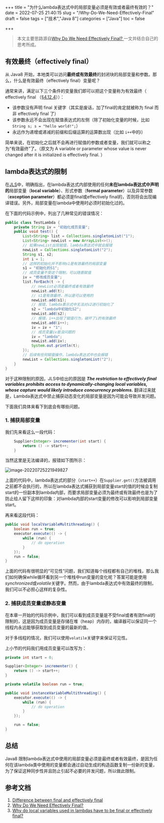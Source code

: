 +++
title = "为什么lambda表达式中的局部变量必须是有效或者最终有效的？"
date = 2022-07-25 21:40:15
slug = "/Why-Do-We-Need-Effectively-Final"
draft = false
tags = ["技术","Java 8"]
categories = ["Java"]
toc = false

+++

>  本文主要思路源自[Why Do We Need Effectively Final? ](https://www.baeldung.com/java-lambda-effectively-final-local-variables)一文并结合自己的思考所成。

## 有效最终（effectively final）

从 Java8 开始，本地类可以访问**最终或有效最终**的封闭块的局部变量和参数。那么，什么是有效最终（effectively final）变量呢？



通常来讲，满足以下三个条件的变量我们即可以把这个变量称为有效最终（ effectively final （[§4.12.4](https://docs.oracle.com/javase/specs/jls/se8/html/jls-4.html#jls-4.12.4)））：

- 该参数没有声明 final 关键字（其实是废话，加了final的肯定就被称为 final 而非 effectively final 了）
- 该参数永远不会出现在赋值表达式的左侧（除了初始化变量的时候，比如`String s; s = "hello world!";`）
- 永远作为递增或递减的前缀和后缀运算的运算数出现（比如 `i++`中的i）



简单来说，在初始化之后就不会再进行赋值的参数或者变量，我们就可以称之为“有效最终”了。（原文为 A variable or parameter whose value is never changed after it is initialized is effectively final. ）



## lambda表达式的限制

在[JLS](https://docs.oracle.com/javase/specs/jls/se8/html/jls-15.html#jls-15.27.2)中，明确指出，在lambda表达式内部使用的任何**未在lambda表达式中声明的**局部变量（**local variable**）、形式参数（**formal parameter**）以及异常参数（**exception parameter**）都必须是final或effectively final的，否则将会出现编译错误。另外，局部变量在lambda中使用时必须时初始化过的。



在下面的代码示例中，列出了几种常见的错误情况：

```java
public class TestLambda {
    private String iv = "初始化成员变量";
    public void test() {
        List<String> list = Collections.singletonList("1");
        List<String> newList = new ArrayList<>();
        // 如果newList出现赋值，lambda表达式中就会报错
        newList = Collections.singletonList("2");
        String s1, s2;
        int i = 1;
        // 这样的初始化并不影响s1是有效最终的局部变量
        s1 = "初始化的S1";
        // 成员变量不受这个限制，可以随意赋值
        iv = "修改成员变量";
        list.forEach(t -> {
            // newList必须是最终或者有效最终
            newList.add(t);
            // s1是有效最终，所以是可以使用的
            newList.add(s1);
            // 报错，lambda表示式中无法对s2进行初始化了
            s2 = "lambda中初始化S2";
            newList.add(s2);
            // 报错，i++出现了赋值行为，破坏了i的有效最终
            newList.add(i++);
            iv = iv + "1";
            // 成员变量iv是没问题的
            iv = "lambda";
            newList.add(iv);
            System.out.println(t);
        });
        // 后续有任何赋值操作，lambda表达式中也会报错
        newList = Collections.singletonList("2");
    }
}
```





对于这种限制的原因，JLS中给出的原因是 ***The restriction to effectively final variables prohibits access to dynamically-changing local variables, whose capture would likely introduce concurrency problems.*** 翻译过来就是，Lambda表达式中禁止捕获动态变化的局部变量是因为可能会导致并发问题。



下面我们具体来看下到底会有哪些问题。

### 1. 捕获局部变量

我们先来看这么一段代码：

```java
    Supplier<Integer> incrementer(int start) {
        return () -> start++;
    }
```

当然这里是无法编译的，报错如下图所示：

<img src="https://kiwi4814-1256211473.cos.ap-nanjing.myqcloud.com//imgimage-20220725221949827.png" alt="image-20220725221949827" />



上面的代码中，lambda表达式的部分（`start++`）在`Supplier.get()`方法被调用之前都不会执行的，所以在lambda表达式捕获到局部变量start的值的时候会复制start的一份副本到lambda内部，而要求局部变量必须为最终或有效最终也是为了防止给人留下这样的印象：对lambda内部的start变量的修改可以影响到局部变量start。



再来看这段代码：

```java
public void localVariableMultithreading() {
    boolean run = true;
    executor.execute(() -> {
        while (run) {
            // do operation
        }
    });
    run = false;
}
```



上面的代码有很明显的“可见性”问题，我们知道每个线程都有自己的堆栈，那么我们如何确保while循环看到另一个堆栈中run变量的变化呢？答案可能是使用*synchronized*或*volatile*关键字。然而，由于lambda表达式中有效最终的限制，我们可以不必担心这样的复杂性。



### 2. 捕获成员变量或静态变量

在本章一开始的代码示例中，我们可以看到成员变量是不受final或者有效final的限制的，这是因为成员变量是存储在堆（heap）内存的，编译器可以保证同一个线程内永远能够获取到成员变量的最新的值。

对于多线程的情况，我们可以使用`volatile`关键字来保证可见性。 



上小节的代码我们用成员变量可以改写为：

```java
private int start = 0;

Supplier<Integer> incrementer() {
    return () -> start++;
}
```



```java
private volatile boolean run = true;

public void instanceVariableMultithreading() {
    executor.execute(() -> {
        while (run) {
            // do operation
        }
    });

    run = false;
}
```

## 总结

Java8 限制lambda表达式中使用的局部变量必须是最终或者有效最终，是因为任何在该lambda类中使用的变量都会通过自动生成的构造函数复制一份新的变量，为了保证这种同步性并且防止引起不必要的并发问题，所以做此限制。



## 参考文档

1. [Difference between final and effectively final](https://stackoverflow.com/questions/20938095/difference-between-final-and-effectively-final)
2. [Why Do We Need Effectively Final?](https://www.baeldung.com/java-lambda-effectively-final-local-variables)
3. [Why do local variables used in lambdas have to be final or effectively final?](https://stackoverflow.com/questions/58527869/why-do-local-variables-used-in-lambdas-have-to-be-final-or-effectively-final)

